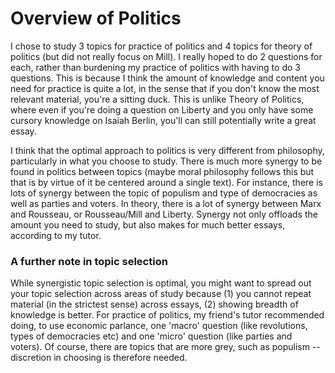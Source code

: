 # Overview of Politics

I chose to study 3 topics for practice of politics and 4 topics for theory of politics (but did not really focus on Mill). I really hoped to do 2 questions for each, rather than burdening my practice of politics with having to do 3 questions. This is because I think the amount of knowledge and content you need for practice is quite a lot, in the sense that if you don't know the most relevant material, you're a sitting duck. This is unlike Theory of Politics, where even if you're doing a question on Liberty and you only have some cursory knowledge on Isaiah Berlin, you'll can still potentially write a great essay.  

I think that the optimal approach to politics is very different from philosophy, particularly in what you choose to study. There is much more synergy to be found in politics between topics (maybe moral philosophy follows this but that is by virtue of it be centered around a single text). For instance, there is lots of synergy between the topic of populism and type of democracies as well as parties and voters. In theory, there is a lot of synergy between Marx and Rousseau, or Rousseau/Mill and Liberty. Synergy not only offloads the amount you need to study, but also makes for much better essays, according to my tutor.

### A further note in topic selection

While synergistic topic selection is optimal, you might want to spread out your topic selection across areas of study because (1) you cannot repeat material (in the strictest sense) across essays, (2) showing breadth of knowledge is better. For practice of politics, my friend's tutor recommended doing, to use economic parlance, one 'macro' question (like revolutions, types of democracies etc) and one 'micro' question (like parties and voters). Of course, there are topics that are more grey, such as populism -- discretion in choosing is therefore needed.
